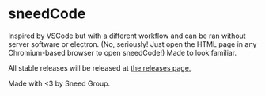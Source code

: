 # sneedCode
Inspired by VSCode but with a different workflow and can be ran without server software or electron. (No, seriously! Just open the HTML page in any Chromium-based browser to open sneedCode!) Made to look familiar.

All stable releases will be released at [the releases page.](https://github.com/Sneed-Group/sneedcode/releases)

Made with <3 by Sneed Group.
